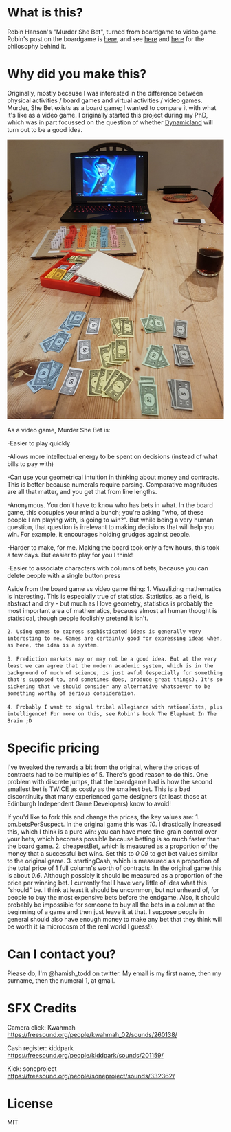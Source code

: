 # What is this?
Robin Hanson's "Murder She Bet", turned from boardgame to video game. Robin's post on the boardgame is [here](https://www.overcomingbias.com/2018/08/my-board-board-game.html), and see [here](http://mason.gmu.edu/~rhanson/futarchy.pdf) and [here](https://mason.gmu.edu/~rhanson/gamble.html) for the philosophy behind it.

# Why did you make this?
Originally, mostly because I was interested in the difference between physical activities / board games and virtual activities / video games. Murder, She Bet exists as a board game; I wanted to compare it with what it's like as a video game. I originally started this project during my PhD, which was in part focussed on the question of whether [Dynamicland](dynamicland.org) will turn out to be a good idea.

![Boardgame](./assets/board.jpg)

As a video game, Murder She Bet is:

-Easier to play quickly

-Allows more intellectual energy to be spent on decisions (instead of what bills to pay with)

-Can use your geometrical intuition in thinking about money and contracts. This is better because numerals require parsing. Comparative magnitudes are all that matter, and you get that from line lengths.

-Anonymous. You don't have to know who has bets in what. In the board game, this occupies your mind a bunch; you're asking "who, of these people I am playing with, is going to win?". But while being a very human question, that question is irrelevant to making decisions that will help you win. For example, it encourages holding grudges against people.

-Harder to make, for me. Making the board took only a few hours, this took a few days. But easier to play for you I think!

-Easier to associate characters with columns of bets, because you can delete people with a single button press

Aside from the board game vs video game thing:
    1. Visualizing mathematics is interesting. This is especially true of statistics. Statistics, as a field, is abstract and dry - but much as I love geometry, statistics is probably the most important area of mathematics, because almost all human thought is statistical, though people foolishly pretend it isn't.

    2. Using games to express sophisticated ideas is generally very interesting to me. Games are certainly good for expressing ideas when, as here, the idea is a system.

    3. Prediction markets may or may not be a good idea. But at the very least we can agree that the modern academic system, which is in the background of much of science, is just awful (especially for something that's supposed to, and sometimes does, produce great things). It's so sickening that we should consider any alternative whatsoever to be something worthy of serious consideration.

    4. Probably I want to signal tribal allegiance with rationalists, plus intelligence! For more on this, see Robin's book The Elephant In The Brain ;D

# Specific pricing
I've tweaked the rewards a bit from the original, where the prices of contracts had to be multiples of 5. There's good reason to do this. One problem with discrete jumps, that the boardgame had is how the second smallest bet is TWICE as costly as the smallest bet. This is a bad discontinuity that many experienced game designers (at least those at Edinburgh Independent Game Developers) know to avoid!

If you'd like to fork this and change the prices, the key values are:
    1. pm.betsPerSuspect. In the original game this was *10*. I drastically increased this, which I think is a pure win: you can have more fine-grain control over your bets, which becomes possible because betting is so much faster than the board game.
    2. cheapestBet, which is measured as a proportion of the money that a successful bet wins. Set this to *0.09* to get bet values similar to the original game.
    3. startingCash, which is measured as a proportion of the total price of 1 full column's worth of contracts. In the original game this is about *0.6*. Although possibly it should be measured as a proportion of the price per winning bet. I currently feel I have very little of idea what this "should" be. I think at least it should be uncommon, but not unheard of, for people to buy the most expensive bets before the endgame. Also, it should probably be impossible for someone to buy all the bets in a column at the beginning of a game and then just leave it at that. I suppose people in general should also have enough money to make any bet that they think will be worth it (a microcosm of the real world I guess!).

# Can I contact you?
Please do, I'm @hamish_todd on twitter. My email is my first name, then my surname, then the numeral 1, at gmail.

# SFX Credits
Camera click: Kwahmah https://freesound.org/people/kwahmah_02/sounds/260138/

Cash register: kiddpark https://freesound.org/people/kiddpark/sounds/201159/

Kick: soneproject https://freesound.org/people/soneproject/sounds/332362/

# License
MIT